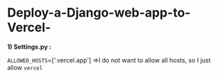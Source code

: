 # Deploy-a-Django-web-app-to-Vercel-

**1) Settings.py :**

`ALLOWED_HOSTS`=['.vercel.app']
=>I do not want to allow all hosts, so I just allow `vercel`


